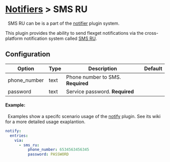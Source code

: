 # [Notifiers](/Plugins/Notifiers) > SMS RU

<div class="alert alert-success" role="info">
  
  <span class="glyphicon glyphicon glyphicon-cog"></span>
  &nbsp; SMS RU can be is a part of the [notifier](/Plugins/Notifiers) plugin system.
</div>

This plugin provides the ability to send flexget notifications via the cross-platform notification system called [SMS RU](http://sms.ru/).

## Configuration

| Option |Type|  Description | Default |
| --- | ---| --- |---|
|phone_number|text|Phone number to SMS. **Required**
|password|text|Service password. **Required**

#### Example:
<div class="alert alert-warning" role="info">
  
  <span class="glyphicon glyphicon glyphicon-cog"></span>
  &nbsp; Examples show a specifc scenario usage of the [notify](/Plugins/notify) plugin. See its wiki for a more detailed usage exaplantion.
</div>

```yaml
notify:
  entries:
    via:
      - sms_ru:
          phone_number: 6534563456345
          password: PASSWORD
```

